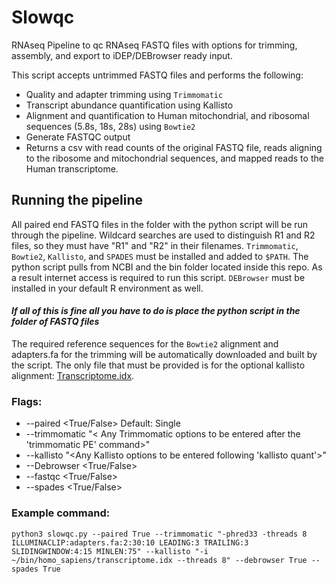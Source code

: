 # Slowqc
RNAseq Pipeline to qc RNAseq FASTQ files with options for trimming, assembly, and export to iDEP/DEBrowser ready input. 

This script accepts untrimmed FASTQ files and performs the following: 
* Quality and adapter trimming using `Trimmomatic` 
* Transcript abundance quantification using Kallisto 
* Alignment and quantification to Human mitochondrial, and ribosomal sequences (5.8s, 18s, 28s) using  `Bowtie2` 
* Generate FASTQC output 
* Returns a csv with read counts of the original FASTQ file, reads aligning to the ribosome and mitochondrial sequences, and mapped reads to the Human transcriptome. 

## Running the pipeline 

All paired end FASTQ files in the folder with the python script will be run through the pipeline. Wildcard searches are used to distinguish R1 and R2 files, so they must have "R1" and "R2" in their filenames. `Trimmomatic`, `Bowtie2`, `Kallisto`, and `SPADES` must be installed and added to `$PATH`. The python script pulls from NCBI and the bin folder located inside this repo. As a result internet access is required to run this script. `DEBrowser` must be installed in your default R environment as well.

#### *If all of this is fine all you have to do is place the python script in the folder of FASTQ files* 

The required reference sequences for the `Bowtie2`  alignment and adapters.fa for the trimming will be automatically downloaded and built by the script. The only file that must be provided is for the optional kallisto alignment: [Transcriptome.idx](https://github.com/pachterlab/kallisto-transcriptome-indices/releases/download/ensembl-96/homo_sapiens.tar.gz). 

### Flags: 
* --paired <True/False> Default: Single
* --trimmomatic "< Any Trimmomatic options to be entered after the 'trimmomatic PE' command>" 
* --kallisto "<Any Kallisto options to be entered following 'kallisto quant'>" 
* --Debrowser <True/False>
* --fastqc <True/False> 
* --spades <True/False> 

### Example command: 
`python3 slowqc.py --paired True --trimmomatic "-phred33 -threads 8 ILLUMINACLIP:adapters.fa:2:30:10 LEADING:3 TRAILING:3 SLIDINGWINDOW:4:15 MINLEN:75" --kallisto "-i ~/bin/homo_sapiens/transcriptome.idx --threads 8" --debrowser True --spades True` 
